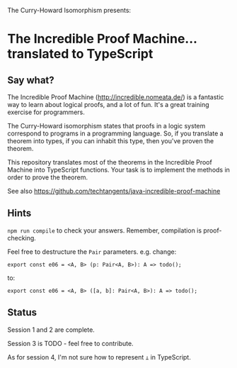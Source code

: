 The Curry-Howard Isomorphism presents:

The Incredible Proof Machine... translated to TypeScript
========================================================

Say what?
---------

The Incredible Proof Machine (http://incredible.nomeata.de/)
is a fantastic way to learn about logical proofs,
and a lot of fun. It's a great training exercise for programmers.

The Curry-Howard isomorphism states that proofs in a logic system correspond
to programs in a programming language. So, if you translate a theorem into types,
if you can inhabit this type, then you've proven the theorem.

This repository translates most of the theorems in the Incredible Proof Machine
into TypeScript functions. Your task is to implement the methods in order to prove the theorem.

See also <https://github.com/techtangents/java-incredible-proof-machine>

Hints
-----

`npm run compile` to check your answers. Remember, compilation is proof-checking.

Feel free to destructure the `Pair` parameters. e.g. change:

```
export const e06 = <A, B> (p: Pair<A, B>): A => todo();
```

to: 

```
export const e06 = <A, B> ([a, b]: Pair<A, B>): A => todo();
```

Status
------

Session 1 and 2 are complete. 

Session 3 is TODO - feel free to contribute. 

As for session 4, I'm not sure how to represent `⊥` in TypeScript.

